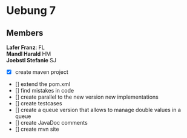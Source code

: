 # Uebung 7

## Members

**Lafer Franz**: FL  
**Mandl Harald** HM   
**Joebstl Stefanie** SJ

- [x] create maven project
- [] extend the pom.xml
- [] find mistakes in code
- [] create parallel to the new version new implementations
- [] create testcases
- [] create a queue version that allows to manage double values in a queue
- [] create JavaDoc comments 
- [] create mvn site

